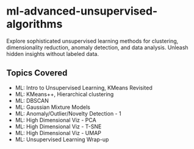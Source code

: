 # ml-advanced-unsupervised-algorithms

Explore sophisticated unsupervised learning methods for clustering, dimensionality reduction, anomaly detection, and data analysis. Unleash hidden insights without labeled data.

## Topics Covered

- ML: Intro to Unsupervised Learning, KMeans Revisited
- ML: KMeans++, Hierarchical clustering
- ML: DBSCAN
- ML: Gaussian Mixture Models
- ML: Anomaly/Outlier/Novelty Detection - 1
- ML: High Dimensional Viz - PCA
- ML: High Dimensional Viz - T-SNE
- ML: High Dimensional Viz - UMAP
- ML: Unsupervised Learning Wrap-up
